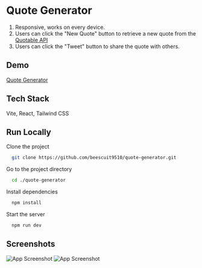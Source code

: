 # Quote Generator

1. Responsive, works on every device.
2. Users can click the "New Quote" button to retrieve a new quote from the [Quotable API](https://github.com/lukePeavey/quotable)
3. Users can click the "Tweet" button to share the quote with others.

## Demo

[Quote Generator](https://beescuit9510.github.io/quote-generator/)

## Tech Stack

Vite, React, Tailwind CSS

## Run Locally

Clone the project

```bash
  git clone https://github.com/beescuit9510/quote-generator.git
```

Go to the project directory

```bash
  cd ./quote-generator
```

Install dependencies

```bash
  npm install
```

Start the server

```bash
  npm run dev
```

## Screenshots

![App Screenshot](./.readme/Screenshot%202023-12-18%20at%205.47.22%E2%80%AFAM.png)
![App Screenshot](./.readme/Screenshot%202023-12-18%20at%205.47.33%E2%80%AFAM.png)
